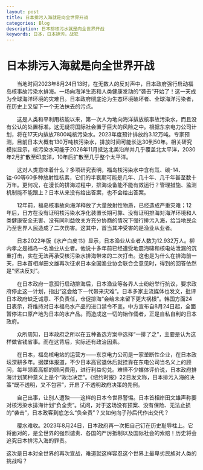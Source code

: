 ```yaml
---
layout: post
title: 日本排污入海就是向全世界开战
categories: Blog
description: 日本排核污水就是向全世界开战
keywords: 日本，日本排污，战犯
---
```


# 日本排污入海就是向全世界开战

　　当地时间2023年8月24日13时，在无数人的反对声中，日本政府强行启动福岛核事故污染水排海。一场向海洋生态和人类健康发动的“袭击”开始了！这一天成为全球海洋环境的灾难日。日本政府彻底沦为生态环境破坏者、全球海洋污染者，在历史上又留下一个无法抹去的污点。

　　这是人类和平利用核能以来，第一次人为地向海洋排放核事故污染水，而且没有公认的处置标准。这无疑将国际社会置于巨大的风险之中。根据东京电力公司计划，将在17天内排放7800吨核污染水。2023年度预计排放约3.12万吨。专家预测，目前日本大概有130万吨核污染水，排放时间可能长达30到50年。相关研究模拟显示，核污染水可能于2026年11月抵达北美沿岸并几乎覆盖北太平洋，2030年2月扩散至印度洋，10年后扩散至几乎整个太平洋。

　　这对人类意味着什么？多项研究表明，福岛核污染水中含有氚、碳-14、钴-60等60多种放射性核素，它们的半衰期可能是几年、几十年、几千年甚至数十万年。更何况，在漫长的排海过程中，排海设备能不能有效运行？管理措施、监测机制能不能跟上？日本从来没有给出答案，也不会给出答案。

　　12年前，福岛核事故向海洋释放了大量放射性物质，已经造成严重灾难；12年后，日方在没有证明核污染水净化装置长期可靠、没有证明排海对海洋环境和人类健康安全无害、没有同利益攸关方充分协商的情况下强行排污入海，给当地民众乃至世界人民造成了二次伤害。这其中，首当其冲受害的是渔业从业者。

　　日本2022年版《水产白皮书》显示，日本渔业从业者人数为12.932万人。柳内孝之是福岛一名渔业从业者。他说十多年前已经遭受地震海啸和核电站泄漏的沉重打击，实在无法再承受核污染水排海带来的二次打击。这也是为什么在排海前一天，日本首相岸田文雄再次征求日本全国渔业协会联合会意见时，得到的回答依然是“坚决反对”。

　　在日本政府一意孤行启动排海后，日本渔业等各界人士纷纷举行抗议，要求政府停止这一计划，指出“这会给下一代带来灾难”。日本多家主流媒体也发文，批评日本政府缺乏诚意、不负责任，仓促排海“会给未来留下更大祸根”。韩国方面24日表示，将维持对日本福岛水产品的进口禁令不变。中方宣布自8月24日起，全面暂停进口原产地为日本的水产品。而造成这一切的始作俑者，正是自私自利的日本政府。

　　众所周知，日本政府之所以在五种备选方案中选择“一排了之”，主要是认为这样做省钱省事。而在这背后，实际还有政治因素。

　　在日本，福岛核电站的运营方——东京电力公司是一家垄断性企业，在日本政坛深耕多年。据媒体报道，不少日本高官退休后就挂靠在东电公司当名义上的顾问，每年领着高额的顾问费用，进行利益勾兑。难怪不少媒体评价说，日本政府排海计划某种意义上是个“政治决定”。《纽约时报》22日发文称，日本排污入海的决策“既不透明，又不包容”，开启了不透明政府决策的先例。

　　自己出事，让别人遭殃——这样的日本令世界警惕。日本首相岸田文雄声称要对核污染水排海计划“负全责”。试问，对于这场没有预案、没有保险、无法止损的“袭击”，日本政客到底怎么“负全责”？又如何向子孙后代作出交代？

　　覆水难收。2023年8月24日，日本政府再一次把自己钉在历史耻辱柱上。它将面对的，是全世界的强烈谴责、各国的严厉抵制以及国际社会的索赔！历史将会追究日本排污入海的罪责。
  
这次是日本对全世界的再次宣战，难道就这样容忍这个世界上最卑劣民族对人类的挑战吗？
